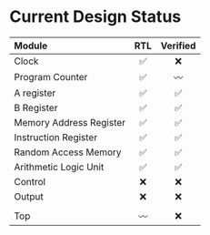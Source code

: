 # Current Design Status

| Module                  | RTL | Verified |
| :---------------------- | :-: | :-: |
| Clock                   |✅|❌|
| Program Counter         |✅|〰️|
| A register              |✅|✅|
| B Register              |✅|✅|
| Memory Address Register |✅|✅|
| Instruction Register    |✅|✅|
| Random Access Memory    |✅|✅|
| Arithmetic Logic Unit   |✅|✅|
| Control                 |❌|❌|
| Output                  |❌|❌|
||||
| Top                     |〰️|❌|
